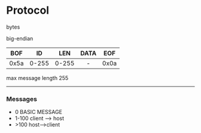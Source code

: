 # Protocol

bytes

big-endian

| BOF   |   ID  | LEN   | DATA  | EOF   |
|:-:|:-:|:-:|:-:|:-:|
|0x5a   |0-255  |0-255  |   -   | 0x0a  |

max message length 255

---
### Messages

* 0     BASIC MESSAGE
* 1-100 client --> host
* \>100 host-->client